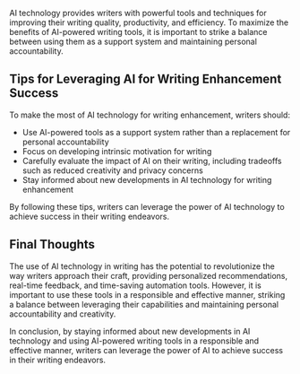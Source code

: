 
AI technology provides writers with powerful tools and techniques for improving their writing quality, productivity, and efficiency. To maximize the benefits of AI-powered writing tools, it is important to strike a balance between using them as a support system and maintaining personal accountability.

Tips for Leveraging AI for Writing Enhancement Success
------------------------------------------------------

To make the most of AI technology for writing enhancement, writers should:

* Use AI-powered tools as a support system rather than a replacement for personal accountability
* Focus on developing intrinsic motivation for writing
* Carefully evaluate the impact of AI on their writing, including tradeoffs such as reduced creativity and privacy concerns
* Stay informed about new developments in AI technology for writing enhancement

By following these tips, writers can leverage the power of AI technology to achieve success in their writing endeavors.

Final Thoughts
--------------

The use of AI technology in writing has the potential to revolutionize the way writers approach their craft, providing personalized recommendations, real-time feedback, and time-saving automation tools. However, it is important to use these tools in a responsible and effective manner, striking a balance between leveraging their capabilities and maintaining personal accountability and creativity.

In conclusion, by staying informed about new developments in AI technology and using AI-powered writing tools in a responsible and effective manner, writers can leverage the power of AI to achieve success in their writing endeavors.
